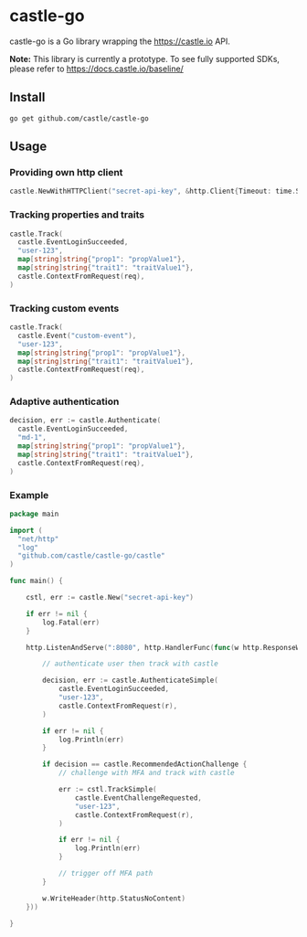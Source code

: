 # castle-go

castle-go is a Go library wrapping the https://castle.io API. 

**Note:** This library is currently a prototype. To see fully supported SDKs, please refer to https://docs.castle.io/baseline/

## Install

```
go get github.com/castle/castle-go
```

## Usage

### Providing own http client

```go
castle.NewWithHTTPClient("secret-api-key", &http.Client{Timeout: time.Second * 2})
```

### Tracking properties and traits

```go
castle.Track(
  castle.EventLoginSucceeded,
  "user-123",
  map[string]string{"prop1": "propValue1"},
  map[string]string{"trait1": "traitValue1"},
  castle.ContextFromRequest(req),
)
```

### Tracking custom events

```go
castle.Track(
  castle.Event("custom-event"),
  "user-123",
  map[string]string{"prop1": "propValue1"},
  map[string]string{"trait1": "traitValue1"},
  castle.ContextFromRequest(req),
)
```

### Adaptive authentication

```go
decision, err := castle.Authenticate(
  castle.EventLoginSucceeded,
  "md-1",
  map[string]string{"prop1": "propValue1"},
  map[string]string{"trait1": "traitValue1"},
  castle.ContextFromRequest(req),
)
```

### Example

```go
package main

import (
  "net/http"
  "log"
  "github.com/castle/castle-go/castle"
)

func main() {

	cstl, err := castle.New("secret-api-key")

	if err != nil {
		log.Fatal(err)
	}

	http.ListenAndServe(":8080", http.HandlerFunc(func(w http.ResponseWriter, r *http.Request) {

		// authenticate user then track with castle

		decision, err := castle.AuthenticateSimple(
			castle.EventLoginSucceeded,
			"user-123",
			castle.ContextFromRequest(r),
		)

		if err != nil {
			log.Println(err)
		}

		if decision == castle.RecommendedActionChallenge {
			// challenge with MFA and track with castle

			err := cstl.TrackSimple(
				castle.EventChallengeRequested,
				"user-123",
				castle.ContextFromRequest(r),
			)

			if err != nil {
				log.Println(err)
			}

			// trigger off MFA path
		}

		w.WriteHeader(http.StatusNoContent)
	}))

}
```

